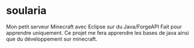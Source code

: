 # soularia
Mon petit serveur Minecraft avec Eclipse sur du Java/ForgeAPI
Fait pour apprendre uniquement. Ce projet me fera apprendre les bases de java ainsi que du développement sur minecraft.
